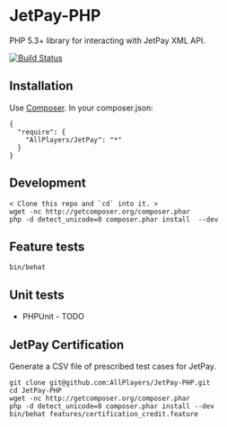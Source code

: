 # JetPay-PHP

PHP 5.3+ library for interacting with JetPay XML API.

[![Build Status](https://secure.travis-ci.org/AllPlayers/JetPay-PHP.png)](http://travis-ci.org/AllPlayers/JetPay-PHP)

## Installation
Use [Composer](http://getcomposer.org/).  In your composer.json:

    {
      "require": {
        "AllPlayers/JetPay": "*"
      }
    }

## Development

    < Clone this repo and `cd` into it. >
    wget -nc http://getcomposer.org/composer.phar
    php -d detect_unicode=0 composer.phar install  --dev

## Feature tests

    bin/behat

## Unit tests

 - PHPUnit - TODO

## JetPay Certification
Generate a CSV file of prescribed test cases for JetPay.

    git clone git@github.com:AllPlayers/JetPay-PHP.git
    cd JetPay-PHP
    wget -nc http://getcomposer.org/composer.phar
    php -d detect_unicode=0 composer.phar install --dev
    bin/behat features/certification_credit.feature
